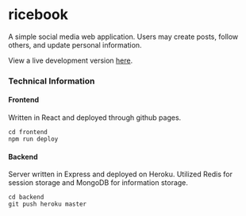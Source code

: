# ricebook

A simple social media web application. Users may create posts, follow others, and update personal information. 

View a live development version [here](https://www.cfregly.com/ricebook).

### Technical Information
#### Frontend
Written in React and deployed through github pages.

```$xslt
cd frontend
npm run deploy
```
#### Backend
Server written in Express and deployed on Heroku. Utilized Redis for session storage and MongoDB for information storage. 
```$xslt
cd backend
git push heroku master
```